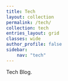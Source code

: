 ```yaml
---
title: Tech
layout: collection
permalink: /tech/
collection: tech
entries_layout: grid
classes: wide
author_profile: false
sidebar:
    nav: "tech"
---
```

Tech Blog.